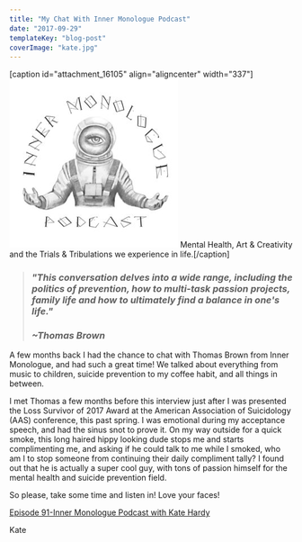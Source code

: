 ```yaml
---
title: "My Chat With Inner Monologue Podcast"
date: "2017-09-29"
templateKey: "blog-post"
coverImage: "kate.jpg"
---
```


\[caption id="attachment\_16105" align="aligncenter" width="337"\][![](images/inner-monologue-300x300.jpg)](http://https://l.facebook.com/l.php?u=http%3A%2F%2Fwww.risephoenix.org%2Finner-monologue%2F91-kate-hardy-dedication-to-building-a-self-sustaining-community&h=ATNc8xCobfyNpAVLXmIEd6AP2FSErPRP-E5oqipXhTSry4ur8C-7xctvf2IfIwS5YJ_3peOn0QCwGYfmryY0zzL0edAuRAGNt_G4UCYzfnPAxVoMfqQQ_gRbJhuZIKLP9THSLLiEJ8_05h6DmMenldHyzxPuBR2EXVMzSu7RzAiAGlQEPjQJxDOQYxQvPGonKRbChd_d1CWYn6aafkkkSCzkGYTzi0G_9lGcMtvzGmqgcRpkHnD2JNsxmZsGWTQ8kPf3CQddsWtmla2xuELDCGGhU85tZ08-) Mental Health, Art & Creativity and the Trials & Tribulations we experience in life.\[/caption\]

> ### _**"This conversation delves into a wide range, including the politics of prevention, how to multi-task passion projects, family life and how to ultimately find a balance in one's life."**_
> 
> ### _**~Thomas Brown**_

A few months back I had the chance to chat with Thomas Brown from Inner Monologue, and had such a great time! We talked about everything from music to children, suicide prevention to my coffee habit, and all things in between.

I met Thomas a few months before this interview just after I was presented the Loss Survivor of 2017 Award at the American Association of Suicidology (AAS) conference, this past spring. I was emotional during my acceptance speech, and had the sinus snot to prove it. On my way outside for a quick smoke, this long haired hippy looking dude stops me and starts complimenting me, and asking if he could talk to me while I smoked, who am I to stop someone from continuing their daily compliment tally? I found out that he is actually a super cool guy, with tons of passion himself for the mental health and suicide prevention field.

So please, take some time and listen in! Love your faces!

[Episode 91-Inner Monologue Podcast with Kate Hardy](http://www.risephoenix.org/inner-monologue/91-kate-hardy-dedication-to-building-a-self-sustaining-community)

Kate
